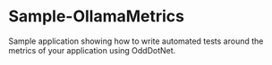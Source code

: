 # Sample-OllamaMetrics
Sample application showing how to write automated tests around the metrics of your application using OddDotNet.
